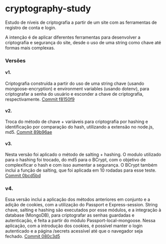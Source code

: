 # cryptography-study
Estudo de níveis de criptografia a partir de um site com as ferramentas de registro de conta e login.

A intenção é de aplicar diferentes ferramentas para desenvolver a criptografia e segurança do site, desde o uso de uma string como chave até formas mais complexas.

### Versões
#### v1.
Criptografia construída a partir do uso de uma string chave (usando mongoose-encryption) e environment variables (usando dotenv), para criptografar a senha do usuário
e esconder a chave de criptografia, respectivamente. [Commit f8150f9](https://github.com/Andre-Gabos/cryptography-study/commit/f8150f961c6c6a3f625fc9154b04bfc8d01b26ce)

#### v2.
Troca do método de chave + variáveis para criptografia por hashing e identificação por comparação do hash, utilizando a extensão no node.js, md5. [Commit 89b96ae](https://github.com/Andre-Gabos/cryptography-study/commit/89b96ae464cf3eea02aa04daf7cfd6e87520a7f1)

#### v3.
Nesta versão foi aplicado o método de salting + hashing. O modulo utilizado para o hashing foi trocado, do md5 para o BCrypt, com o objetivo de complexificar o hash e com isso aumentar a segurança. O BCrypt também inclui a função de salting, que foi aplicada em 10 rodadas para esse teste. [Commit 0bcd5bd](https://github.com/Andre-Gabos/cryptography-study/commit/0bcd5bd6d495b0c6cc7f06c72447cf74887406e8)

### v4.
Essa versão inclui a aplicação dos métodos anteriores em conjunto e a adição de cookies, com a utilização do Passport e Express-session. String chave, salting e hashing são executados por esse módulos, e a integração à database (MongoDB), para criptografar as senhas guardadas e autenticação, é feita a partir do módulo Passport-local-mongoose. Nessa aplicação, com a introdução dos cookies, é possível manter o login autenticado e a página /secrets acessível até que o navegador seja fechado. [Commit 080c3d5](https://github.com/Andre-Gabos/cryptography-study/commit/080c3d544482528de987a79cc15f72f801a846e4)
